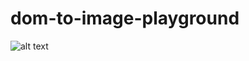 # dom-to-image-playground

![alt text](https://github.com/marcospozzo/dom-to-image-playground/blob/main/screenshot.jpg?raw=true)
